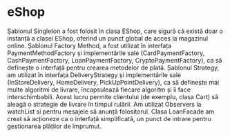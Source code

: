 # eShop
Șablonul Singleton a fost folosit în clasa EShop, care sigură că există doar o instanță a clasei EShop, oferind un punct global de acces la magazinul online.
Șablonul Factory Method, a fost utilizat în interfața PaymentMethodFactory și implementările sale (CardPaymentFactory, CashPaymentFactory, LoanPaymentFactory, CryptoPaymentFactory), ca să definește o interfață pentru crearea metodelor de plată.
Șablonul Strategy, am utilizat în interfața DeliveryStrategy și implementările sale (InStoreDelivery, HomeDelivery, PickUpPointDelivery), ca să definește mai multe algoritmi de livrare, încapsulează fiecare algoritm și îi face interschimbabili. Acest lucru permite clientului (de exemplu, clasa Cart) să aleagă o strategie de livrare în timpul rulării.
Am utilizat Observers la watchList si pentru mesajele să anunță folositorul.
Clasa LoanFacade am creat să acționeze ca o interfață simplificată, un punct de intrare pentru gestionarea plăților de împrumut.
